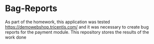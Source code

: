 # Bag-Reports

As part of the homework, this application was tested https://demowebshop.tricentis.com/ and it was necessary to create bug reports for the payment module. This repository stores the results of the work done
